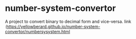 # number-system-convertor
A project to convert binary to decimal form and vice-versa.
link :https://yellowberard.github.io/number-system-convertor/numbersysystem.html